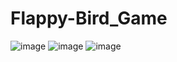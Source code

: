 # Flappy-Bird_Game
![image](https://github.com/natamrshn/Flappy-Bird_Game/assets/116460095/88dc6726-a4e5-4642-b5e5-cd31b575baa5)
![image](https://github.com/natamrshn/Flappy-Bird_Game/assets/116460095/677b1cde-b3fb-4d31-af2b-c413f733bc91)
![image](https://github.com/natamrshn/Flappy-Bird_Game/assets/116460095/914d67ea-12e8-484c-aee9-c47e43e04f37)
